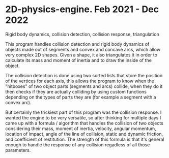 # 2D-physics-engine. Feb 2021 - Dec 2022

Rigid body dynamics, collision detection, collision response, triangulation

This program handles collision detection and rigid body dynamics of objects made out of segments and convex and concave arcs, which allow very complex 2D shapes.
Given a shape, it also triangulates it in order to calculate its mass and moment of inertia and to draw the inside of the object.

The collision detection is done using two sorted lists that store the position of the vertices for each axis, this allows the program to know when the "hitboxes" of two object parts (segments and arcs) collide, when they do it then checks if they are actually colliding by using custom functions depending on the types of parts they are (for example a segment with a convex arc).

But certainly the trickiest part of this program was the collision response. I wanted the engine to be very versatile, so after thinking for multiple days I came up with a formula / algorithm that handles the collision of two objects considering their mass, moment of inertia, velocity, angular momentum, location of impact, angle of the line of collision, static and dynamic friction, and coefficient of restitution.
The strength of this formula is that it's general enough to handle the response of any collision regadless of all those parameters.
